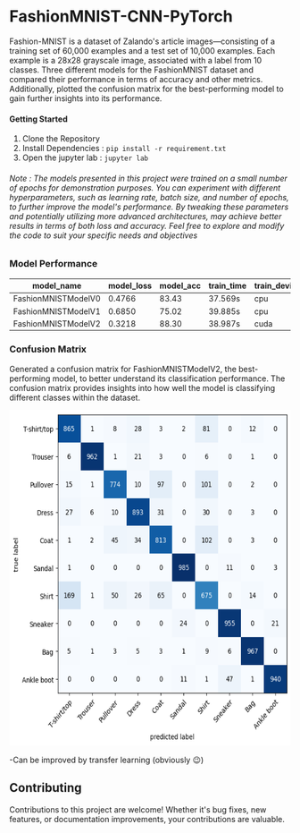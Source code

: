 # FashionMNIST-CNN-PyTorch
Fashion-MNIST is a dataset of Zalando's article images—consisting of a training set of 60,000 examples and a test set of 10,000 examples. Each example is a 28x28 grayscale image, associated with a label from 10 classes.
Three different models for the FashionMNIST dataset and compared their performance in terms of accuracy and other metrics. Additionally, plotted the confusion matrix for the best-performing model to gain further insights into its performance.

#### Getting Started
1. Clone the Repository
2. Install Dependencies : `pip install -r requirement.txt`
3. Open the jupyter lab : `jupyter lab`

###### Note : The models presented in this project were trained on a small number of epochs for demonstration purposes. You can experiment with different hyperparameters, such as learning rate, batch size, and number of epochs, to further improve the model's performance. By tweaking these parameters and potentially utilizing more advanced architectures, may achieve better results in terms of both loss and accuracy. Feel free to explore and modify the code to suit your specific needs and objectives

### Model Performance

| model_name         | model_loss | model_acc | train_time | train_device |
|--------------------|------------|-----------|------------|--------------|
| FashionMNISTModelV0 | 0.4766     | 83.43     | 37.569s    | cpu          |
| FashionMNISTModelV1 | 0.6850     | 75.02     | 39.885s    | cpu          |
| FashionMNISTModelV2 | 0.3218     | 88.30     | 38.987s    | cuda         |


### Confusion Matrix
Generated a confusion matrix for FashionMNISTModelV2, the best-performing model, to better understand its classification performance. The confusion matrix provides insights into how well the model is classifying different classes within the dataset.
<div style="text-align:center">
    <img src="https://github.com/sOR-o/FashionMNIST-CNN-PyTorch/blob/main/assets/confusionMatrix.png" height="600" width="600">
</div>

-Can be improved by transfer learning (obviously 😉)

## Contributing

Contributions to this project are welcome! Whether it's bug fixes, new features, or documentation improvements, your contributions are valuable.

